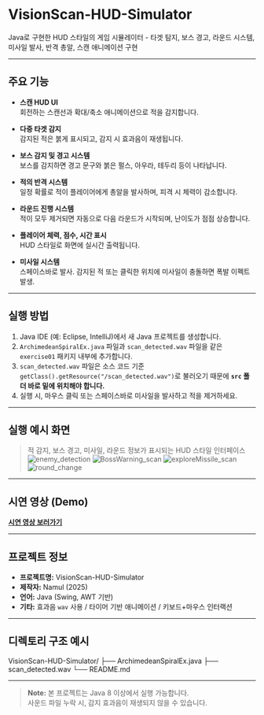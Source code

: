 # VisionScan-HUD-Simulator
Java로 구현한 HUD 스타일의 게임 시뮬레이터 - 타겟 탐지, 보스 경고, 라운드 시스템, 미사일 발사, 반격 총알, 스캔 애니메이션 구현

---

## 주요 기능

- **스캔 HUD UI**  
  회전하는 스캔선과 확대/축소 애니메이션으로 적을 감지합니다.

- **다중 타겟 감지**  
  감지된 적은 붉게 표시되고, 감지 시 효과음이 재생됩니다.

- **보스 감지 및 경고 시스템**  
  보스를 감지하면 경고 문구와 붉은 펄스, 아우라, 테두리 등이 나타납니다.

- **적의 반격 시스템**  
  일정 확률로 적이 플레이어에게 총알을 발사하며, 피격 시 체력이 감소합니다.

- **라운드 진행 시스템**  
  적이 모두 제거되면 자동으로 다음 라운드가 시작되며, 난이도가 점점 상승합니다.

- **플레이어 체력, 점수, 시간 표시**  
  HUD 스타일로 화면에 실시간 출력됩니다.

- **미사일 시스템**  
  스페이스바로 발사. 감지된 적 또는 클릭한 위치에 미사일이 충돌하면 폭발 이펙트 발생.

---

## 실행 방법

1. Java IDE (예: Eclipse, IntelliJ)에서 새 Java 프로젝트를 생성합니다.
2. `ArchimedeanSpiralEx.java` 파일과 `scan_detected.wav` 파일을 같은 `exercise01` 패키지 내부에 추가합니다.
3. `scan_detected.wav` 파일은 소스 코드 기준 `getClass().getResource("/scan_detected.wav")`로 불러오기 때문에 **`src` 폴더 바로 밑에 위치해야 합니다.**
4. 실행 시, 마우스 클릭 또는 스페이스바로 미사일을 발사하고 적을 제거하세요.

---

## 실행 예시 화면

> 적 감지, 보스 경고, 미사일, 라운드 정보가 표시되는 HUD 스타일 인터페이스
![enemy_detection](https://github.com/user-attachments/assets/a8119ee2-15c5-4bef-b340-a50097a98aa6)
> ![BossWarning_scan](https://github.com/user-attachments/assets/3c761c2f-fb65-4afb-9d8f-2f8f6d6108d7)
> ![exploreMissile_scan](https://github.com/user-attachments/assets/3913169d-0b04-448f-8c30-0d5d362ee564)
![round_change](https://github.com/user-attachments/assets/1ac44cf2-7a00-47fd-8a0d-7d52a32fdb15)

---

## 시연 영상 (Demo)

[**시연 영상 보러가기**]([https://github.com/user-attachments/assets/51db5d08-9f10-4b9e-8a0d-9c7dd8de4781])

---

## 프로젝트 정보

- **프로젝트명:** VisionScan-HUD-Simulator
- **제작자:** Namul (2025)
- **언어:** Java (Swing, AWT 기반)
- **기타:** 효과음 `wav` 사용 / 타이머 기반 애니메이션 / 키보드+마우스 인터랙션

---

## 디렉토리 구조 예시

VisionScan-HUD-Simulator/
├── ArchimedeanSpiralEx.java
├── scan_detected.wav
└── README.md

---

> **Note:** 본 프로젝트는 Java 8 이상에서 실행 가능합니다.  
> 사운드 파일 누락 시, 감지 효과음이 재생되지 않을 수 있습니다.
